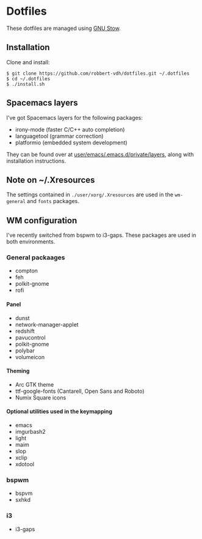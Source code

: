 # Dotfiles
These dotfiles are managed using 
[GNU Stow](https://www.gnu.org/software/stow/stow.html).

## Installation
Clone and install:

```shell
$ git clone https://github.com/robbert-vdh/dotfiles.git ~/.dotfiles
$ cd ~/.dotfiles
$ ./install.sh
```

## Spacemacs layers
I've got Spacemacs layers for the following packages:

-   irony-mode (faster C/C++ auto completion)
-   languagetool (grammar correction)
-   platformio (embedded system development)

They can be found over
at [user/emacs/.emacs.d/private/layers](user/emacs/.emacs.d/private/layers),
along with installation instructions.

## Note on ~/.Xresources
The settings contained in `./user/xorg/.Xresources` are used in the `wm-general`
and `fonts` packages.

## WM configuration
I've recently switched from bspwm to i3-gaps. These packages are used in both
environments.

### General packaages
-   compton
-   feh
-   polkit-gnome
-   rofi

#### Panel 
-   dunst
-   network-manager-applet
-   redshift
-   pavucontrol
-   polkit-gnome
-   polybar
-   volumeicon

#### Theming
-   Arc GTK theme
-   ttf-google-fonts (Cantarell, Open Sans and Roboto)
-   Numix Square icons

#### Optional utilities used in the keymapping
-   emacs
-   imgurbash2
-   light
-   maim
-   slop
-   xclip
-   xdotool

### bspwm
-   bspvm
-   sxhkd

### i3
-   i3-gaps

